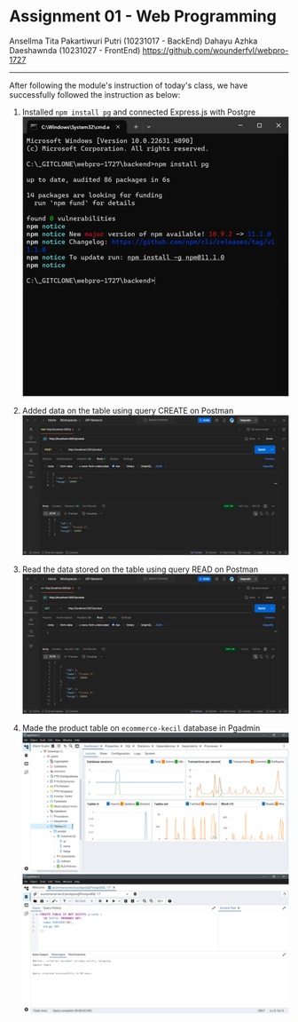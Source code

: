 # Assignment 01 - Web Programming

Ansellma Tita Pakartiwuri Putri (10231017 - BackEnd)
Dahayu Azhka Daeshawnda (10231027 - FrontEnd)
https://github.com/wounderfvl/webpro-1727

<hr>

After following the module's instruction of today's class, we have successfully followed the instruction as below:

1. Installed `npm install pg` and connected Express.js with Postgre
   <img src="0.png">

2. Added data on the table using query CREATE on Postman
   <img src="1.png">

3. Read the data stored on the table using query READ on Postman
   <img src="2.png">

4. Made the product table on `ecommerce-kecil` database in Pgadmin
   <img src="3.png">
   <img src="4.png">